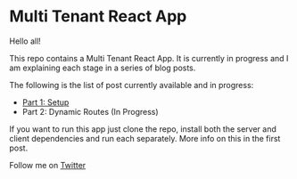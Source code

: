 # Multi Tenant React App 

Hello all!

This repo contains a Multi Tenant React App. It is currently in progress and I am explaining each stage in a series of blog posts. 

The following is the list of post currently available and in progress:

- [Part 1: Setup](https://delvalle.dev/posts/multi-tenant-react-app-part-1/multi-tenant-react-app-part-1/)
- Part 2: Dynamic Routes (In Progress)

If you want to run this app just clone the repo, install both the server and client dependencies and run each separately. More info on this in the first post. 

Follow me on [Twitter](https://twitter.com/jdelvx)





